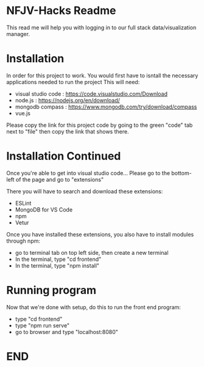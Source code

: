 # NFJV-Hacks Readme

This read me will help you with logging in to our full stack data/visualization manager.

# Installation

In order for this project to work. You would first have to isntall the necessary applications needed to run the project
This will need:
- visual studio code : https://code.visualstudio.com/Download
- node.js : https://nodejs.org/en/download/
- mongodb compass : https://www.mongodb.com/try/download/compass
- vue.js

Please copy the link for this project code by going to the green "code" tab next to "file" then copy the link that shows there.
# Installation Continued
Once you're able to get into visual studio code... Please go to the bottom-left of the page and go to "extensions"

There you will have to search and download these extensions:
- ESLint
- MongoDB for VS Code
- npm
- Vetur

Once you have installed these extensions, you also have to install modules through npm:
- go to terminal tab on top left side, then create a new terminal
- In the terminal, type "cd frontend"
-  In the terminal, type "npm install"

# Running program

Now that we're done with setup, do this to run the front end program:
- type "cd frontend"
- type "npm run serve"
- go to browser and type "localhost:8080"

# END
